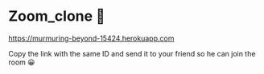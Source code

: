 ﻿# Zoom_clone 🚀

https://murmuring-beyond-15424.herokuapp.com


Copy the link with the same ID  and send it to your friend so he can join the room  😀

